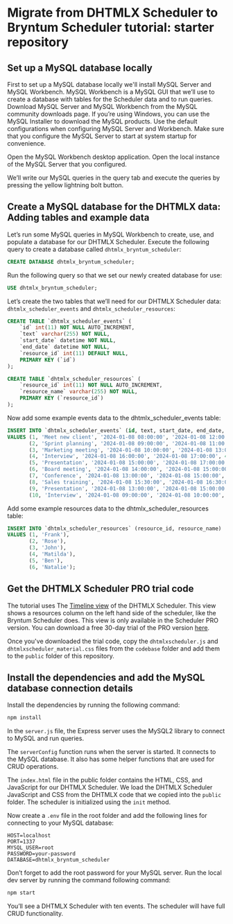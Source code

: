 # Migrate from DHTMLX Scheduler to Bryntum Scheduler tutorial: starter repository

## Set up a MySQL database locally

First to set up a MySQL database locally we'll install MySQL Server and MySQL Workbench. MySQL Workbench is a MySQL GUI that we’ll use to create a database with tables for the Scheduler data and to run queries. Download MySQL Server and MySQL Workbench from the MySQL community downloads page. If you’re using Windows, you can use the MySQL Installer to download the MySQL products. Use the default configurations when configuring MySQL Server and Workbench. Make sure that you configure the MySQL Server to start at system startup for convenience.

Open the MySQL Workbench desktop application. Open the local instance of the MySQL Server that you configured.

We’ll write our MySQL queries in the query tab and execute the queries by pressing the yellow lightning bolt button.

## Create a MySQL database for the DHTMLX data: Adding tables and example data

Let’s run some MySQL queries in MySQL Workbench to create, use, and populate a database for our DHTMLX Scheduler. Execute the following query to create a database called `dhtmlx_bryntum_scheduler`:


```sql
CREATE DATABASE dhtmlx_bryntum_scheduler;
```

Run the following query so that we set our newly created database for use:

```sql
USE dhtmlx_bryntum_scheduler;
```

Let’s create the two tables that we’ll need for our DHTMLX Scheduler data: `dhtmlx_scheduler_events` and `dhtmlx_scheduler_resources`:

```sql
CREATE TABLE `dhtmlx_scheduler_events` (
    `id` int(11) NOT NULL AUTO_INCREMENT,
    `text` varchar(255) NOT NULL,
    `start_date` datetime NOT NULL,
    `end_date` datetime NOT NULL,
    `resource_id` int(11) DEFAULT NULL,
    PRIMARY KEY (`id`)
);
```


```sql
CREATE TABLE `dhtmlx_scheduler_resources` (
    `resource_id` int(11) NOT NULL AUTO_INCREMENT,
    `resource_name` varchar(255) NOT NULL,
    PRIMARY KEY (`resource_id`)
);
```

Now add some example events data to the dhtmlx_scheduler_events table:

```sql
INSERT INTO `dhtmlx_scheduler_events` (id, text, start_date, end_date, resource_id)
VALUES (1, 'Meet new client', '2024-01-08 08:00:00', '2024-01-08 12:00:00', 1),
       (2, 'Sprint planning', '2024-01-08 09:00:00', '2024-01-08 11:00:00', 2),
       (3, 'Marketing meeting', '2024-01-08 10:00:00', '2024-01-08 13:00:00', 3),
       (4, 'Interview', '2024-01-08 16:00:00', '2024-01-08 17:00:00', 4),
       (5, 'Presentation', '2024-01-08 15:00:00', '2024-01-08 17:00:00', 5),
       (6, 'Board meeting', '2024-01-08 14:00:00', '2024-01-08 15:00:00', 1),
       (7, 'Conference', '2024-01-08 13:00:00', '2024-01-08 15:00:00', 2),
       (8, 'Sales training', '2024-01-08 15:30:00', '2024-01-08 16:30:00', 3),
       (9, 'Presentation', '2024-01-08 13:00:00', '2024-01-08 15:00:00', 4),
       (10, 'Interview', '2024-01-08 09:00:00', '2024-01-08 10:00:00', 5);
```

Add some example resources data to the dhtmlx_scheduler_resources table:

```sql
INSERT INTO `dhtmlx_scheduler_resources` (resource_id, resource_name)
VALUES (1, 'Frank'),
       (2, 'Rose'),
       (3, 'John'),
       (4, 'Matilda'),
       (5, 'Ben'),
       (6, 'Natalie');
```

## Get the DHTMLX Scheduler PRO trial code

The tutorial uses The [Timeline view](https://docs.dhtmlx.com/scheduler/timeline_view.html) of the DHTMLX Scheduler. This view shows a resources column on the left hand side of the scheduler, like the Bryntum Scheduler does. This view is only available in the Scheduler PRO version. You can download a free 30-day trial of the PRO version [here](https://dhtmlx.com/docs/products/dhtmlxScheduler/download.shtml).

Once you've downloaded the trial code, copy the `dhtmlxscheduler.js` and `dhtmlxscheduler_material.css` files from the `codebase` folder and add them to the `public` folder of this repository.


## Install the dependencies and add the MySQL database connection details

Install the dependencies by running the following command:

```bash
npm install
```

In the `server.js` file, the Express server uses the MySQL2 library to connect to MySQL and run queries.


The `serverConfig` function runs when the server is started. It connects to the MySQL database. It also has some helper functions that are used for CRUD operations.


The `index.html` file in the public folder contains the HTML, CSS, and JavaScript for our DHTMLX Scheduler. We load the DHTMLX Scheduler JavaScript and CSS from the DHTMLX code that we copied into the `public` folder. The scheduler is initialized using the `init` method.

Now create a `.env` file in the root folder and add the following lines for connecting to your MySQL database:

```
HOST=localhost
PORT=1337
MYSQL_USER=root
PASSWORD=your-password
DATABASE=dhtmlx_bryntum_scheduler
```

Don’t forget to add the root password for your MySQL server.
Run the local dev server by running the command following command:

```bash
npm start
```

You’ll see a DHTMLX Scheduler with ten events. The scheduler will have full CRUD functionality.
